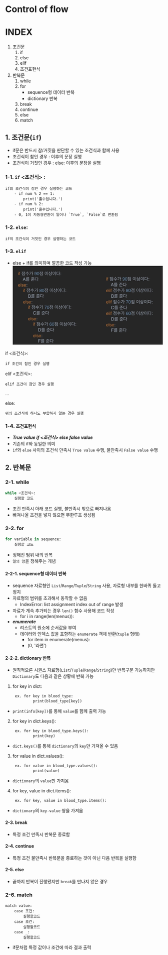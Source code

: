 # Control of flow
# INDEX
1. 조건문
    1. if
    2. else
    3. elif
    4. 조건표현식
2. 반복문
    1. while
    2. for
        - sequence형 데이터 반복
        - dictionary 반복
    3. break
    4. continue
    5. else
    6. match

## 1. 조건문(`if`)
- if문은 반드시 참/거짓을 판단할 수 있는 조건식과 함께 사용
- 조건식이 참인 경우 : 이후의 문장 실행
- 조건식이 거짓인 경우 : else: 이후의 문장을 실행

### 1-1. `if` <조건식> : 
    if의 조건식이 참인 경우 실행하는 코드
        - if num % 2 == 1:
            print('홀수입니다.')
        - if num % 2:
            print('홀수입니다.')
        - 0, 1이 자동형변환이 일어나 `True`, `False`로 변환됨

### 1-2. `else`:
    if의 조건식이 거짓인 경우 실행하는 코드

### 1-3. `elif`
- else + if를 의미하며 깔끔한 코드 작성 가능
![elif](../assets/elif.jpg) 

if <조건식>:

    if 조건이 참인 경우 실행

elif <조건식>:
    
    elif 조건이 참인 경우 실행

...

else:

    위의 조건식에 하나도 부합하지 않는 경우 실행

### 1-4. `조건표현식`
- ***True value if <조건식> else false value***
- 기존의 if와 동일한 의미
- `if`와 `else` 사이의 조건식 만족시 `True value` 수행, 불만족시 `False value` 수행

## 2. 반복문
### 2-1. while
```python
while <조건식>:
    실행할 코드
```
- 조건 만족시 아래 코드 실행, 불만족시 밖으로 빠져나옴
- 빠져나올 조건을 넣지 않으면 무한루프 생성됨

### 2-2. for

```python
for variable in sequence:
    실행할 코드
```
- 정해진 범위 내의 반복
- `일의 양`을 정해주는 개념 

#### 2-2-1. sequence형 데이터 반복
- sequence 자료형인 `List`/`Range`/`Tuple`/`String` 사용, 자료형 내부를 한바퀴 돌고 정지
- 자료형의 범위를 초과해서 동작할 수 없음
    - IndexError: list assignment index out of range 발생
- 자료가 계속 추가되는 경우 `len()` 함수 사용해 코드 작성 
    - for i in range(len(menus)):
- ***enumerate*** 
    - 리스트의 원소에 순서값을 부여
    - 데이터와 인덱스 값을 포함하는 `enumerate` 객체 반환(`tuple` 형태)    
        - for item in enumerate(menus):
        - (0, '라면')

#### 2-2-2. dictionary 반복
- 원칙적으론 시퀀스 자료형(`List`/`Tuple`/`Range`/`String`)만 반복구문 가능하지만 `Dictionary`도 다음과 같은 상황에 반복 가능

1. for key in dict:
        
        ex. for key in blood_type:
                print(blood_type[key])
- `print(info[key])`를 통해 `value`를 함께 출력 가능

2. for key in dict.keys():

        ex. for key in blood_type.keys():
                print(key)
- `dict.keys()`를 통해 `dictionary`의 `key`만 가져올 수 있음

3. for value in dict.values():

        ex. for value in blood_type.values():
                print(value)        
- `dictionary`의 `value`만 가져옴

4. for key, value in dict.items():
        
        ex. for key, value in blood_type.items():
                
- `dictionary`의 `key-value` 쌍을 가져옴

#### 2-3. break
- 특정 조건 만족시 반복문 종료함

#### 2-4. continue
- 특정 조건 불만족시 반복문을 종료하는 것이 아닌 다음 반복을 실행함

#### 2-5. else
- 끝까지 반복이 진행됐지만 `break`를 만나지 않은 경우

### 2-6. match
```
match value:
    case 조건:
        실행할코드
    case 조건:
        실행할코드
    case _:
        실행할코드
```
- if문처럼 특정 값이나 조건에 따라 결과 출력